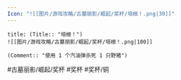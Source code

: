```yaml
---
Icon: "![[图片/游戏攻略/古墓丽影/崛起/奖杯/培根！.png|30]]"
---
```

```ad-common-bronze-trophy
title: (Title:: "培根！")
![[图片/游戏攻略/古墓丽影/崛起/奖杯/培根！.png|100]]

(Comment:: "使用 1 个汽油弹杀死 1 只野猪")
```

#古墓丽影/崛起/奖杯 #奖杯 #奖杯/铜
